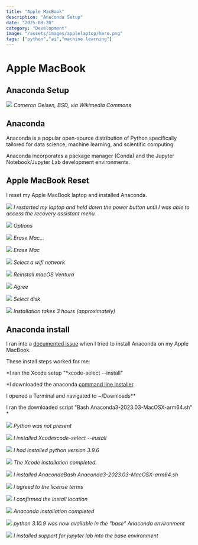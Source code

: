 ```yaml
---
title: "Apple MacBook"
description: "Anaconda Setup"
date: "2025-09-20"
category: "Development"
image: "/assets/images/applelaptop/hero.png"
tags: ["python","ai","machine learning"]
---
```


# Apple MacBook

## Anaconda Setup

![](/assets/images/applelaptop/jupyter.svg)
*Cameron Oelsen, BSD, via Wikimedia Commons*


## Anaconda

Anaconda is a popular open-source distribution of Python specifically tailored for data science, machine learning, and scientific computing.

Anaconda incorporates a package manager (Conda) and the Jupyter Notebook/Jupyter Lab development environments.


## Apple MacBook Reset

I reset my Apple MacBook laptop and installed Anaconda.

![](/assets/images/applelaptop/20230726-image0-1836x1377.jpg)
*I restarted my laptop and held down the power button until I was able to access the recovery assistant menu.*

![](/assets/images/applelaptop/20230726-image1-1836x1377.jpg)
*Options*

![](/assets/images/applelaptop/20230726-image2-1836x1377.jpg)
*Erase Mac...*

![](/assets/images/applelaptop/20230726-image3-1836x1377.jpg)
*Erase Mac*

![](/assets/images/applelaptop/20230726-image4-1836x1377.jpg)
*Select a wifi network*

![](/assets/images/applelaptop/20230726-image9-1836x1377.jpg)
*Reinstall macOS Ventura*

![](/assets/images/applelaptop/20230726-image11-1836x1377.jpg)
*Agree*

![](/assets/images/applelaptop/20230726-image12-1836x1377.jpg)
*Select disk*

![](/assets/images/applelaptop/20230726-image13-1836x1377.jpg)
*Installation takes 3 hours (approximately)*


## Anaconda install

I ran into a [documented issue](https://discussions.apple.com/thread/254786965) when I tried to install Anaconda on my Apple MacBook.

These install steps worked for me:

*I ran the Xcode setup "*xcode-select --install"

*I downloaded the anaconda [command line installer](https://repo.anaconda.com/archive/Anaconda3-2023.03-MacOSX-arm64.sh).

I opened a Terminal and navigated to ~/Downloads**

I ran the downloaded script "Bash Anaconda3-2023.03-MacOSX-arm64.sh"
*

![](/assets/images/applelaptop/screenshot-2023-08-01-at-1.06.58-pm-1168x372.png)
*Python was not present*

![](/assets/images/applelaptop/screenshot-2023-08-01-at-1.02.22-pm-1168x736.png)
*I installed Xcodexcode-select --install*

![](/assets/images/applelaptop/screenshot-2023-08-01-at-6.16.57-pm-1170x320.png)
*I had installed python version 3.9.6*

![](/assets/images/applelaptop/screenshot-2023-08-01-at-6.15.42-pm-994x262.png)
*The Xcode installation completed.*

![](/assets/images/applelaptop/screenshot-2023-08-01-at-1.03.12-pm-1172x328.png)
*I installed AnacondaBash Anaconda3-2023.03-MacOSX-arm64.sh*

![](/assets/images/applelaptop/screenshot-2023-08-01-at-1.07.27-pm-1170x354.png)
*I agreed to the license terms*

![](/assets/images/applelaptop/screenshot-2023-08-01-at-1.08.01-pm-1166x742.png)
*I confirmed the install location*

![](/assets/images/applelaptop/screenshot-2023-08-01-at-1.11.25-pm-1166x178.png)
*Anaconda installation completed*

![](/assets/images/applelaptop/screenshot-2023-08-01-at-6.17.51-pm-1170x276.png)
*python 3.10.9 was now available in the "base" Anaconda environment*

![](/assets/images/applelaptop/screenshot-2023-08-01-at-6.18.26-pm-1170x348.png)
*I installed support for jupyter lab into the base environment*
